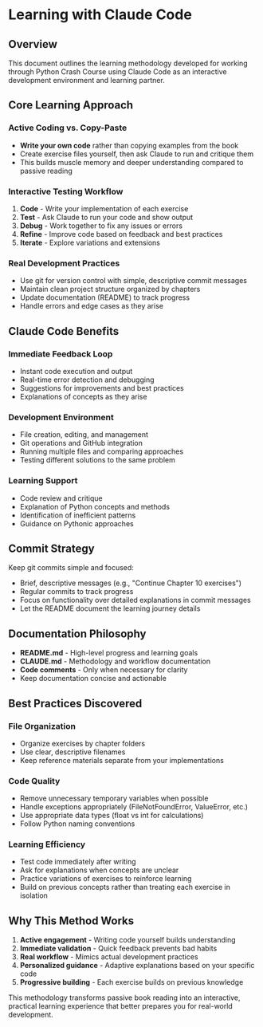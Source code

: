 # Learning with Claude Code

## Overview
This document outlines the learning methodology developed for working through Python Crash Course using Claude Code as an interactive development environment and learning partner.

## Core Learning Approach

### Active Coding vs. Copy-Paste
- **Write your own code** rather than copying examples from the book
- Create exercise files yourself, then ask Claude to run and critique them
- This builds muscle memory and deeper understanding compared to passive reading

### Interactive Testing Workflow
1. **Code** - Write your implementation of each exercise
2. **Test** - Ask Claude to run your code and show output
3. **Debug** - Work together to fix any issues or errors
4. **Refine** - Improve code based on feedback and best practices
5. **Iterate** - Explore variations and extensions

### Real Development Practices
- Use git for version control with simple, descriptive commit messages
- Maintain clean project structure organized by chapters
- Update documentation (README) to track progress
- Handle errors and edge cases as they arise

## Claude Code Benefits

### Immediate Feedback Loop
- Instant code execution and output
- Real-time error detection and debugging
- Suggestions for improvements and best practices
- Explanations of concepts as they arise

### Development Environment
- File creation, editing, and management
- Git operations and GitHub integration
- Running multiple files and comparing approaches
- Testing different solutions to the same problem

### Learning Support
- Code review and critique
- Explanation of Python concepts and methods
- Identification of inefficient patterns
- Guidance on Pythonic approaches

## Commit Strategy
Keep git commits simple and focused:
- Brief, descriptive messages (e.g., "Continue Chapter 10 exercises")
- Regular commits to track progress
- Focus on functionality over detailed explanations in commit messages
- Let the README document the learning journey details

## Documentation Philosophy
- **README.md** - High-level progress and learning goals
- **CLAUDE.md** - Methodology and workflow documentation
- **Code comments** - Only when necessary for clarity
- Keep documentation concise and actionable

## Best Practices Discovered

### File Organization
- Organize exercises by chapter folders
- Use clear, descriptive filenames
- Keep reference materials separate from your implementations

### Code Quality
- Remove unnecessary temporary variables when possible
- Handle exceptions appropriately (FileNotFoundError, ValueError, etc.)
- Use appropriate data types (float vs int for calculations)
- Follow Python naming conventions

### Learning Efficiency
- Test code immediately after writing
- Ask for explanations when concepts are unclear
- Practice variations of exercises to reinforce learning
- Build on previous concepts rather than treating each exercise in isolation

## Why This Method Works
1. **Active engagement** - Writing code yourself builds understanding
2. **Immediate validation** - Quick feedback prevents bad habits
3. **Real workflow** - Mimics actual development practices
4. **Personalized guidance** - Adaptive explanations based on your specific code
5. **Progressive building** - Each exercise builds on previous knowledge

This methodology transforms passive book reading into an interactive, practical learning experience that better prepares you for real-world development.